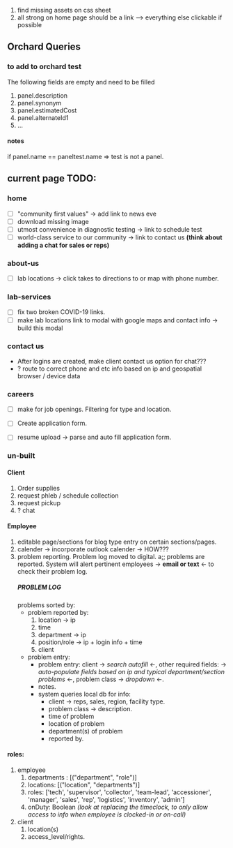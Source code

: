 1. find missing assets on css sheet
2.  all strong on home page should be a link  --> everything else clickable if possible

## Orchard Queries

### to add to orchard test 
The following fields are empty and need to be filled
 1. panel.description
 2. panel.synonym
 3. panel.estimatedCost
 4. panel.alternateId1
 5.  ...


#### notes
if panel.name == paneltest.name => test is not a panel.


## current page TODO:
### home
- [ ] "community first values"  -> add link to news eve
- [ ] download missing image
- [ ] utmost convenience in diagnostic testing -> link to schedule test
- [ ] world-class service to our community -> link to contact us **(think about adding a chat for sales or reps)**

### about-us
- [ ] lab locations -> click takes to directions to or map with phone number.

### lab-services 
- [ ] fix two broken COVID-19 links.
- [ ] make lab locations link to modal with google maps and contact info -> build this modal
  
### contact us
- After logins are created, make client contact us option for chat???  
- ? route to correct phone and etc info based on ip and geospatial browser / device data

### careers 
- [ ] make for job openings. Filtering for type and location.
- [ ] Create application form.
- [ ] resume upload -> parse and auto fill application form.


### un-built

#### Client
1. Order supplies
2. request phleb / schedule collection
3. request pickup
4. ? chat

#### Employee

1. editable page/sections for blog type entry on certain sections/pages.
2. calender -> incorporate outlook calender -> HOW???
3. problem reporting.  Problem log moved to digital. a;; problems are reported.  System will alert pertinent employees -> **email or text** <- to check their problem log. 
   ##### PROBLEM LOG
   problems sorted by: 
    * problem reported by:
        1. location -> ip
        2. time
        3. department -> ip
        4. position/role -> ip + login info + time
        5. client
    * problem entry: 
        * problem entry: client -> *search autofill* <-, other required fields: -> *auto-populate fields based on ip and typical department/section problems* <-,  problem class -> *dropdown* <-.
        * notes.
        * system queries local db for info:
          * client -> reps, sales, region, facility type.
          * problem class -> description.
          * time of problem
          * location of problem
          * department(s) of problem
          * reported by.

#### roles:
 1. employee
    1. departments : [("department", "role")]
    2. locations: [("location", "departments")]
    3. roles: ['tech', 'supervisor', 'collector', 'team-lead', 'accessioner', 'manager', 'sales', 'rep', 'logistics', 'inventory', 'admin']
    4. onDuty: Boolean *(look at replacing the timeclock, to only allow access to info when employee is clocked-in or on-call)*
 2. client
    1. location(s)
    2. access_level/rights.
